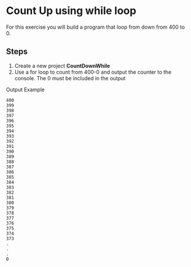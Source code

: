 # Count Up using while loop

For this exercise you will build a program that loop from down from 400 to 0.


## Steps
1. Create a new project **CountDownWhile**
2. Use a for loop to count from 400-0 and output the counter to the console. The 0 must be included in the output

Output Example
```
400
399
398
397
396
395
394
393
392
391
390
389
388
387
386
385
384
383
382
381
380
379
378
377
376
375
374
373
.
.
.
0
```
